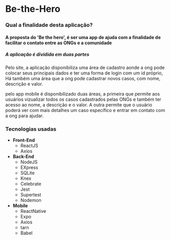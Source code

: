 # Be-the-Hero

<h3> Qual a finalidade desta aplicação? </h3>
<h4> A proposta do 'Be the hero', é ser uma app de ajuda com a finalidade de facilitar o contato entre as ONGs e a comunidade<h4>
<h5>A aplicação é dividida em duas partes</h5>
<p>Pelo site, a aplicação disponibiliza uma área de cadastro aonde a ong pode colocar seus principais dados e ter uma forma de login com um id próprio, Há também uma área que a ong pode cadastrar novos casos, com nome, descrição e valor.</p>
<p>pelo app mobile é disponibilizado duas áreas, a primeira que permite aos usuários vizualizar todos os casos cadastrados pelas ONGs e também ter acesso ao nome, a descrição e o valor. A outra permite que o usuário poderá  ver com mais detalhes um caso específico e entrar em contato com a ong para ajudar.</p>

<h3>Tecnologias usadas</h3>
<ul>
<li>
  <strong>Front-End</strong>
  <ul>
    <li>ReactJS</li>
    <li>Axios</li>
  </ul>
</li>
<li>
  <strong>Back-End</strong>
  <ul>
    <li>NodeJS</li>
    <li>EXpress</li>
    <li>SQLite</li>
    <li>Knex</li>
    <li>Celebrate</li>
    <li>Jest</li>
    <li>Supertest</li>
    <li>Nodemon</li>
  </ul>
</li>
<li>
  <strong>Mobile</strong>
  <ul> 
    <li>ReactNative</li>
    <li>Expo</li>
    <li>Axios</li>
    <li>tarn</li>
    <li>Babel</li>
  </ul>
</li>
</ul>
